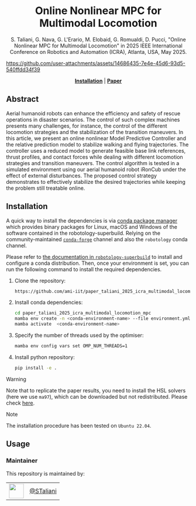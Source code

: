 <h1 align="center">
Online Nonlinear MPC for Multimodal Locomotion
</h1>


<div align="center">


S. Taliani, G. Nava, G. L'Erario, M. Elobaid, G. Romualdi, D. Pucci, "Online Nonlinear MPC for Multimodal Locomotion" in 
2025 IEEE International Conference on Robotics and Automation (ICRA), Atlanta, USA, May 2025.

</div>

<p align="center">

https://github.com/user-attachments/assets/14686435-7e4e-45d6-93d5-540ffdd34f39

</p>




<div align="center">
  <a href="#installation"><b>Installation</b></a> |
  <a href="https://ieeexplore.ieee.org/"><b>Paper</b></a>
</div>


## Abstract

Aerial humanoid robots can enhance the efficiency and safety of rescue operations in disaster scenarios. The control of such complex machines presents many challenges, for instance, the control of the different locomotion strategies and the stabilization of the transition maneuvers.
In this article, we present an online nonlinear Model Predictive Controller and the relative prediction model to stabilize walking and flying trajectories. The controller uses a reduced model to generate feasible base link references, thrust profiles, and contact forces while dealing with different locomotion strategies and transition maneuvers. The control algorithm is tested in a simulated environment using our aerial humanoid robot iRonCub under the effect of external disturbances. The proposed control strategy demonstrates to effectively stabilize the desired trajectories while keeping the problem still treatable online.

## Installation

A quick way to install the dependencies is via [conda package manager](https://docs.conda.io) which provides binary packages for Linux, macOS and Windows of the software contained in the robotology-superbuild. Relying on the community-maintained [`conda-forge`](https://conda-forge.org/) channel and also the `robotology` conda channel.

Please refer to [the documentation in `robotology-superbuild`](https://github.com/robotology/robotology-superbuild/blob/master/doc/conda-forge.md) to install and configure a conda distribution. Then, once your environment is set, you can run the following command to install the required dependencies.

1. Clone the repository:
    ```sh
    https://github.com/ami-iit/paper_taliani_2025_icra_multimodal_locomotion_mpc.git
    ```
2. Install conda dependencies:
    ```sh
    cd paper_taliani_2025_icra_multimodal_locomotion_mpc
    mamba env create -n <conda-environment-name> --file environment.yml
    mamba activate  <conda-environment-name>
    ```
3. Specify the number of threads used by the optimiser:
   ```sh
   mamba env config vars set OMP_NUM_THREADS=1
   ```
4. Install python repository:
    ```sh
    pip install -e .
    ```

> [!WARNING]
> Note that to replicate the paper results, you need to install the HSL solvers (here we use `ma97`), which can be downloaded but not redistributed. Please check [here](https://licences.stfc.ac.uk/product/coin-hsl).

> [!NOTE]
> The installation procedure has been tested on `Ubuntu 22.04`.

## Usage


### Maintainer

This repository is maintained by:

| | |
|:---:|:---:|
| [<img src="https://github.com/user-attachments/assets/077ed5f4-4691-45dc-b9b0-80af434896c5" width="40">](https://github.com/STaliani) | [@STaliani](https://github.com/STaliani) |

